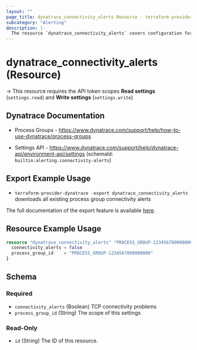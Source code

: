 ```yaml
---
layout: ""
page_title: dynatrace_connectivity_alerts Resource - terraform-provider-dynatrace"
subcategory: "Alerting"
description: |-
  The resource `dynatrace_connectivity_alerts` covers configuration for process group connectivity alerts
---
```


# dynatrace_connectivity_alerts (Resource)

-> This resource requires the API token scopes **Read settings** (`settings.read`) and **Write settings** (`settings.write`)

## Dynatrace Documentation

- Process Groups - https://www.dynatrace.com/support/help/how-to-use-dynatrace/process-groups 

- Settings API - https://www.dynatrace.com/support/help/dynatrace-api/environment-api/settings (schemaId: `builtin:alerting.connectivity-alerts`)

## Export Example Usage

- `terraform-provider-dynatrace -export dynatrace_connectivity_alerts` downloads all existing process group connectivity alerts

The full documentation of the export feature is available [here](https://dt-url.net/h203qmc).

## Resource Example Usage

```terraform
resource "dynatrace_connectivity_alerts" "PROCESS_GROUP-1234567890000000" {
  connectivity_alerts = false
  process_group_id    = "PROCESS_GROUP-1234567890000000"
}
```

<!-- schema generated by tfplugindocs -->
## Schema

### Required

- `connectivity_alerts` (Boolean) TCP connectivity problems
- `process_group_id` (String) The scope of this settings

### Read-Only

- `id` (String) The ID of this resource.
 